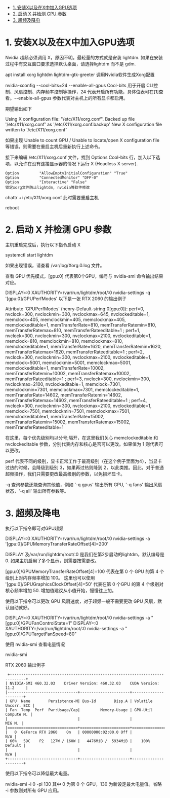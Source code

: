 - [1. 安装X以及在X中加入GPU选项](#head1)
- [2. 启动 X 并检测 GPU 参数](#head2)
- [3. 超频及降电](#head3)


# <span id="head1">1. 安装X以及在X中加入GPU选项</span>

Nvidia 超频必须调用 X，原因不明。最轻量的方式就是安装 lightdm. 如果在安装过程中有交互窗口要求选择默认桌面，请选择lightdm 而不是 gdm.

apt install xorg lightdm lightdm-gtk-greeter
调用Nvidia软件生成Xorg配置

nvidia-xconfig --cool-bits=24 --enable-all-gpus
Cool-bits 用于开启 CLI控制、风扇控制、内存频率控制等操作，24 代表开启所有功能，具体位表可在[1]查看。--enable-all-gpus 参数代表对主机上的所有显卡都启用。

期望输出如下

Using X configuration file: "/etc/X11/xorg.conf".
Backed up file '/etc/X11/xorg.conf' as '/etc/X11/xorg.conf.backup'
New X configuration file written to '/etc/X11/xorg.conf'

如果出现 Unable to count GPU / Unable to locate/open X configuration file 等错误，则需要在重启主机后重新执行上述命令。

接下来编辑 /etc/X11/xorg.conf 文件，找到 Options Cool-bits 行，加入以下选项，以允许在没有连接显示器的情况下运行 X (Headless X server).

    Option         "AllowEmptyInitialConfiguration" "True"
    Option         "ConnectedMonitor" "DFP-0"
    Option         "Interactive" "False"
    锁定xorg文件防止lightdm, nvidia等软件修改
chattr +i /etc/X11/xorg.conf
此时需要重启主机

reboot

# <span id="head2">2. 启动 X 并检测 GPU 参数</span>
主机重启完成后，执行以下指令启动 X

systemctl start lightdm

如果出现错误，请查看 /var/log/Xorg.0.log 文件。

查看 GPU 优先模式，[gpu:0] 代表第0个GPU，编号与 nvidia-smi 命令输出结果对应。

DISPLAY=:0 XAUTHORITY=/var/run/lightdm/root/:0 nvidia-settings -q '[gpu:0]/GPUPerfModes'
以下是一张 RTX 2060 的输出例子

Attribute 'GPUPerfModes' (henry-Default-string:0[gpu:0]): perf=0, nvclock=300, nvclockmin=300, nvclockmax=645, nvclockeditable=1, memclock=405, memclockmin=405, memclockmax=405,
  memclockeditable=1, memTransferRate=810, memTransferRatemin=810, memTransferRatemax=810, memTransferRateeditable=1 ; perf=1, nvclock=300, nvclockmin=300, nvclockmax=2100, nvclockeditable=1,
  memclock=810, memclockmin=810, memclockmax=810, memclockeditable=1, memTransferRate=1620, memTransferRatemin=1620, memTransferRatemax=1620, memTransferRateeditable=1 ; perf=2, nvclock=300,
  nvclockmin=300, nvclockmax=2100, nvclockeditable=1, memclock=5001, memclockmin=5001, memclockmax=5001, memclockeditable=1, memTransferRate=10002, memTransferRatemin=10002,
  memTransferRatemax=10002, memTransferRateeditable=1 ; perf=3, nvclock=300, nvclockmin=300, nvclockmax=2100, nvclockeditable=1, memclock=7301, memclockmin=7301, memclockmax=7301,
  memclockeditable=1, memTransferRate=14602, memTransferRatemin=14602, memTransferRatemax=14602, memTransferRateeditable=1 ; perf=4, nvclock=300, nvclockmin=300, nvclockmax=2100,
  nvclockeditable=1, memclock=7501, memclockmin=7501, memclockmax=7501, memclockeditable=1, memTransferRate=15002, memTransferRatemin=15002, memTransferRatemax=15002, memTransferRateeditable=1

在这里，每个优先级别均以分号;隔开，在这里我们关心 memclockeditable 和 nvclockeditable 参数，分别代表内存和核心是否可以更改。如果值为 1 则代表可以更改。

perf 代表不同的级别，显卡正常工作于最高级别（在这个例子里面为4），当显卡过热的时候，会降级到级别 3，如果再过热则降到 2，以此类推。因此，对于普通超频操作，我们只需要更改最高级别的参数，以免损坏显卡。

-q 查询参数还能查询其他值，例如 '-q gpus' 输出所有 GPU, '-q fans' 输出风扇状态，'-q all' 输出所有参数等。

# <span id="head3">3. 超频及降电</span>
执行以下指令即可对GPU超频

DISPLAY=:0 XAUTHORITY=/var/run/lightdm/root/:0 nvidia-settings -a '[gpu:0]/GPUMemoryTransferRateOffset[4]=200'

DISPLAY 及/var/run/lightdm/root/:0 是我们在第2步启动的lightdm，默认编号是 0. 如果主机启用了多个显示，则需要按需更改。

[gpu:0]/GPUMemoryTransferRateOffset[4]=100 代表在第 0 个 GPU 的第 4 个级别上对内存频率增加 100。 这里也可以使用 '[gpu:0]/GPUGraphicsClockOffset[4]=50' 代表在第 0 个GPU 的第 4 个级别对核心频率增加 50. 增加值建议从小值开始，慢慢往上加。

使用以下指令可以更改 GPU 风扇速度，对于超频一般不需要更改 GPU 风扇，默认自动就好。

DISPLAY=:0 XAUTHORITY=/var/run/lightdm/root/:0 nvidia-settings -a "[gpu:0]/GPUFanControlState=1"
DISPLAY=:0 XAUTHORITY=/var/run/lightdm/root/:0 nvidia-settings -a "[gpu:0]/GPUTargetFanSpeed=80"

使用 nvidia-smi 查看电量情况

nvidia-smi

RTX 2060 输出例子
```
 +-----------------------------------------------------------------------------+
| NVIDIA-SMI 460.32.03    Driver Version: 460.32.03    CUDA Version: 11.2     |
|-------------------------------+----------------------+----------------------+
| GPU  Name        Persistence-M| Bus-Id        Disp.A | Volatile Uncorr. ECC |
| Fan  Temp  Perf  Pwr:Usage/Cap|         Memory-Usage | GPU-Util  Compute M. |
|                               |                      |               MIG M. |
|===============================+======================+======================|
|   0  GeForce RTX 2060    On   | 00000000:02:00.0 Off |                  N/A |
| 66%   59C    P2   127W / 160W |   4476MiB /  5934MiB |    100%      Default |
|                               |                      |                  N/A |
+-------------------------------+----------------------+----------------------+
```
使用以下指令可以降低最大电量。

nvidia-smi -i 0 -pl 130
其中 0 为第 0 个 GPU，130 为新设定最大电量值。省略 -i 参数则对所有 GPU 应用。